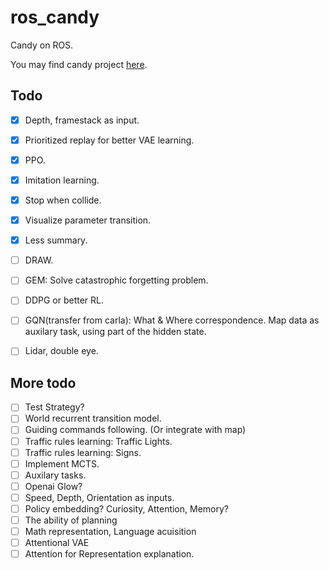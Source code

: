 # ros_candy
Candy on ROS.

You may find candy project [here][candy].

[candy]: https://github.com/createamind/candy/

## Todo
- [x] Depth, framestack as input.
- [x] Prioritized replay for better VAE learning.
- [x] PPO.
- [x] Imitation learning.
- [x] Stop when collide.
- [x] Visualize parameter transition.
- [x] Less summary.
- [ ] DRAW.
- [ ] GEM: Solve catastrophic forgetting problem.
- [ ] DDPG or better RL.
- [ ] GQN(transfer from carla): What & Where correspondence. Map data as auxilary task, using part of the hidden state.
- [ ] Lidar, double eye.


## More todo
- [ ] Test Strategy?
- [ ] World recurrent transition model.
- [ ] Guiding commands following. (Or integrate with map)
- [ ] Traffic rules learning: Traffic Lights.
- [ ] Traffic rules learning: Signs.
- [ ] Implement MCTS.
- [ ] Auxilary tasks.
- [ ] Openai Glow?
- [ ] Speed, Depth, Orientation as inputs.
- [ ] Policy embedding? Curiosity, Attention, Memory?
- [ ] The ability of planning
- [ ] Math representation, Language acuisition
- [ ] Attentional VAE
- [ ] Attention for Representation explanation.